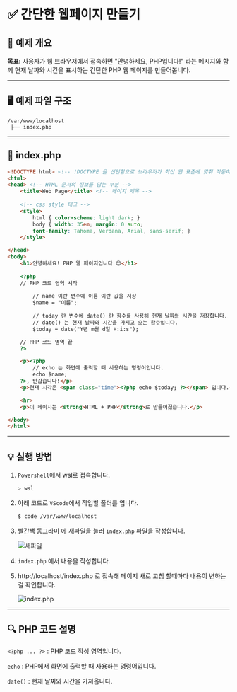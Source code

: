 # ✅ 간단한 웹페이지 만들기

## 🧩 예제 개요

**목표:**
사용자가 웹 브라우저에서 접속하면 "안녕하세요, PHP입니다!" 라는 메시지와 함께 현재 날짜와 시간을 표시하는 간단한 PHP 웹 페이지를 만들어봅니다.

------------------------------------------------------------------------

## 🖥️ 예제 파일 구조

    /var/www/localhost
     ├── index.php 

------------------------------------------------------------------------

## 📄 index.php

``` html
<!DOCTYPE html> <!-- !DOCTYPE 을 선언함으로 브라우저가 최신 웹 표준에 맞춰 작동하도록 사용함 -->
<html>
<head> <!-- HTML 문서의 정보를 담는 부분 -->
    <title>Web Page</title> <!-- 페이지 제목 --> 
    
    <!-- css style 태그 -->
    <style> 
        html { color-scheme: light dark; }
        body { width: 35em; margin: 0 auto;
        font-family: Tahoma, Verdana, Arial, sans-serif; }
    </style>

</head>
<body>
    <h1>안녕하세요! PHP 웹 페이지입니다 😊</h1>
    
    <?php 
    // PHP 코드 영역 시작
        
        // name 이란 변수에 이름 이란 값을 저장
        $name = "이름"; 
        
        // today 란 변수에 date() 란 함수를 사용해 현재 날짜와 시간을 저장합니다.
        // date() 는 현재 날짜와 시간을 가지고 오는 함수입니다.
        $today = date("Y년 m월 d일 H:i:s");         

    // PHP 코드 영역 끝 
    ?>

    <p><?php 
        // echo 는 화면에 출력할 때 사용하는 명령어입니다.
        echo $name;         
    ?>, 반갑습니다!</p>
    <p>현재 시각은 <span class="time"><?php echo $today; ?></span> 입니다.</p>

    <hr>
    <p>이 페이지는 <strong>HTML + PHP</strong>로 만들어졌습니다.</p>

</body>
</html>
```

------------------------------------------------------------------------

## 💡 실행 방법

1. `Powershell`에서 wsl로 접속합니다.
    ```PowerShell
    > wsl
    ```

2.  아래 코드로 `VScode`에서 작업할 폴더를 엽니다.
    ```bash
    $ code /var/www/localhost
    ```

3.  빨간색 동그라미 에 새파일을 눌러 `index.php` 파일을 작성합니다.

    ![새파일](https://lh3.googleusercontent.com/d/1c6Dhigpu_3_mCoc73AM2Cw2iTy1gUEOY)

4.  `index.php` 에서 내용을 작성합니다.

5. http://localhost/index.php 로 접속해 페이지 새로 고침 할때마다 내용이 변하는걸 확인합니다.

    ![index.php](https://lh3.googleusercontent.com/d/1e6d-349gnwFWk3VfFL3zJUjCk_dmIFBG)

------------------------------------------------------------------------

## 🔍 PHP 코드 설명
 `<?php ... ?>` : PHP 코드 작성 영역입니다.

`echo` : PHP에서 화면에 출력할 때 사용하는 명령어입니다.

`date()` : 현재 날짜와 시간을 가져옵니다.
